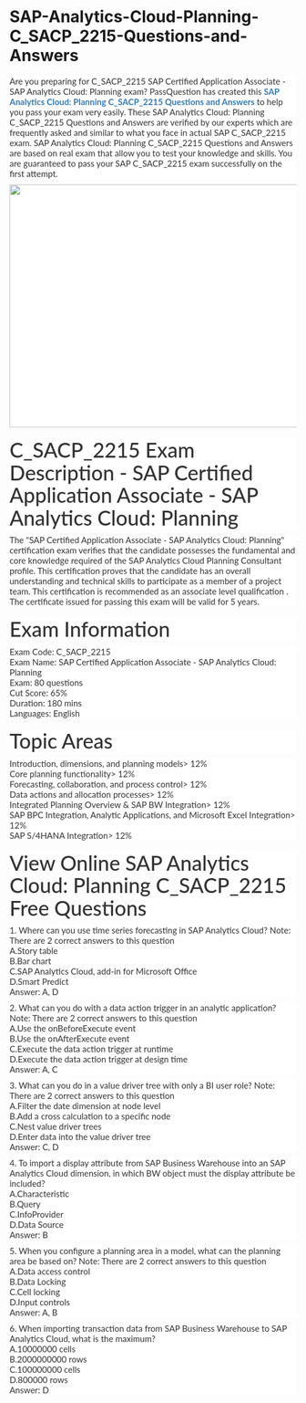 # SAP-Analytics-Cloud-Planning-C_SACP_2215-Questions-and-Answers
<p>
	<span style="font-size:12px;font-weight:normal;">
	<p style="box-sizing:border-box;margin-top:0px;margin-bottom:10px;color:#333333;font-family:Lato;font-size:15px;white-space:normal;background-color:#FFFFFF;">
		Are you preparing for C_SACP_2215 SAP Certified Application Associate - SAP Analytics Cloud: Planning exam? PassQuestion has created this&nbsp;<span style="box-sizing:border-box;font-weight:700;"><a href="https://www.passquestion.com/c_sacp_2215.html" style="box-sizing:border-box;background-color:transparent;color:#337AB7;text-decoration-line:none;">SAP Analytics Cloud: Planning C_SACP_2215 Questions and Answers</a></span>&nbsp;to help you pass your exam very easily. These SAP Analytics Cloud: Planning C_SACP_2215 Questions and Answers are verified by our experts which are frequently asked and similar to what you face in actual SAP C_SACP_2215 exam. SAP Analytics Cloud: Planning C_SACP_2215 Questions and Answers are based on real exam that allow you to test your knowledge and skills. You are guaranteed to pass your SAP C_SACP_2215 exam successfully on the first attempt.
	</p>
	<p style="box-sizing:border-box;margin-top:0px;margin-bottom:10px;color:#333333;font-family:Lato;font-size:15px;white-space:normal;background-color:#FFFFFF;">
		<img alt="" src="https://www.passquestion.com/uploads/pqcom/images/20221015/cc272ef6b73a62b6505ac8328ef862e4.png" style="box-sizing:border-box;vertical-align:middle;max-width:100%;height:426px;width:600px;" />
	</p>
	<h1 style="box-sizing:border-box;margin:20px 0px 10px;font-size:36px;font-family:Lato;font-weight:500;line-height:1.1;color:#333333;white-space:normal;background-color:#FFFFFF;">
		C_SACP_2215 Exam Description - SAP Certified Application Associate - SAP Analytics Cloud: Planning
	</h1>
	<p style="box-sizing:border-box;margin-top:0px;margin-bottom:10px;color:#333333;font-family:Lato;font-size:15px;white-space:normal;background-color:#FFFFFF;">
		The "SAP Certified Application Associate - SAP Analytics Cloud: Planning" certification exam verifies that the candidate possesses the fundamental and core knowledge required of the SAP Analytics Cloud Planning Consultant profile. This certification proves that the candidate has an overall understanding and technical skills to participate as a member of a project team. This certification is recommended as an associate level qualification . The certificate issued for passing this exam will be valid for 5 years.
	</p>
	<h1 style="box-sizing:border-box;margin:20px 0px 10px;font-size:36px;font-family:Lato;font-weight:500;line-height:1.1;color:#333333;white-space:normal;background-color:#FFFFFF;">
		Exam Information
	</h1>
	<p style="box-sizing:border-box;margin-top:0px;margin-bottom:10px;color:#333333;font-family:Lato;font-size:15px;white-space:normal;background-color:#FFFFFF;">
		Exam Code: C_SACP_2215<br style="box-sizing:border-box;" />
Exam Name: SAP Certified Application Associate - SAP Analytics Cloud: Planning<br style="box-sizing:border-box;" />
Exam: 80 questions<br style="box-sizing:border-box;" />
Cut Score: 65%<br style="box-sizing:border-box;" />
Duration: 180 mins<br style="box-sizing:border-box;" />
Languages: English
	</p>
	<h1 style="box-sizing:border-box;margin:20px 0px 10px;font-size:36px;font-family:Lato;font-weight:500;line-height:1.1;color:#333333;white-space:normal;background-color:#FFFFFF;">
		Topic Areas
	</h1>
	<p style="box-sizing:border-box;margin-top:0px;margin-bottom:10px;color:#333333;font-family:Lato;font-size:15px;white-space:normal;background-color:#FFFFFF;">
		Introduction, dimensions, and planning models&gt; 12%<br style="box-sizing:border-box;" />
Core planning functionality&gt; 12%<br style="box-sizing:border-box;" />
Forecasting, collaboration, and process control&gt; 12%<br style="box-sizing:border-box;" />
Data actions and allocation processes&gt; 12%<br style="box-sizing:border-box;" />
Integrated Planning Overview &amp; SAP BW Integration&gt; 12%<br style="box-sizing:border-box;" />
SAP BPC Integration, Analytic Applications, and Microsoft Excel Integration&gt; 12%<br style="box-sizing:border-box;" />
SAP S/4HANA Integration&gt; 12%
	</p>
	<h1 style="box-sizing:border-box;margin:20px 0px 10px;font-size:36px;font-family:Lato;font-weight:500;line-height:1.1;color:#333333;white-space:normal;background-color:#FFFFFF;">
		View Online SAP Analytics Cloud: Planning C_SACP_2215 Free Questions
	</h1>
	<p style="box-sizing:border-box;margin-top:0px;margin-bottom:10px;color:#333333;font-family:Lato;font-size:15px;white-space:normal;background-color:#FFFFFF;">
		1. Where can you use time series forecasting in SAP Analytics Cloud? Note: There are 2 correct answers to this question<br style="box-sizing:border-box;" />
A.Story table<br style="box-sizing:border-box;" />
B.Bar chart<br style="box-sizing:border-box;" />
C.SAP Analytics Cloud, add-in for Microsoft Office<br style="box-sizing:border-box;" />
D.Smart Predict<br style="box-sizing:border-box;" />
Answer: A, D
	</p>
	<p style="box-sizing:border-box;margin-top:0px;margin-bottom:10px;color:#333333;font-family:Lato;font-size:15px;white-space:normal;background-color:#FFFFFF;">
		2. What can you do with a data action trigger in an analytic application? Note: There are 2 correct answers to this question<br style="box-sizing:border-box;" />
A.Use the onBeforeExecute event<br style="box-sizing:border-box;" />
B.Use the onAfterExecute event<br style="box-sizing:border-box;" />
C.Execute the data action trigger at runtime<br style="box-sizing:border-box;" />
D.Execute the data action trigger at design time<br style="box-sizing:border-box;" />
Answer: A, C
	</p>
	<p style="box-sizing:border-box;margin-top:0px;margin-bottom:10px;color:#333333;font-family:Lato;font-size:15px;white-space:normal;background-color:#FFFFFF;">
		3. What can you do in a value driver tree with only a BI user role? Note: There are 2 correct answers to this question<br style="box-sizing:border-box;" />
A.Filter the date dimension at node level<br style="box-sizing:border-box;" />
B.Add a cross calculation to a specific node<br style="box-sizing:border-box;" />
C.Nest value driver trees<br style="box-sizing:border-box;" />
D.Enter data into the value driver tree<br style="box-sizing:border-box;" />
Answer: C, D
	</p>
	<p style="box-sizing:border-box;margin-top:0px;margin-bottom:10px;color:#333333;font-family:Lato;font-size:15px;white-space:normal;background-color:#FFFFFF;">
		4. To import a display attribute from SAP Business Warehouse into an SAP Analytics Cloud dimension, in which BW object must the display attribute be included?<br style="box-sizing:border-box;" />
A.Characteristic<br style="box-sizing:border-box;" />
B.Query<br style="box-sizing:border-box;" />
C.InfoProvider<br style="box-sizing:border-box;" />
D.Data Source<br style="box-sizing:border-box;" />
Answer: B
	</p>
	<p style="box-sizing:border-box;margin-top:0px;margin-bottom:10px;color:#333333;font-family:Lato;font-size:15px;white-space:normal;background-color:#FFFFFF;">
		5. When you configure a planning area in a model, what can the planning area be based on? Note: There are 2 correct answers to this question<br style="box-sizing:border-box;" />
A.Data access control<br style="box-sizing:border-box;" />
B.Data Locking<br style="box-sizing:border-box;" />
C.Cell locking<br style="box-sizing:border-box;" />
D.Input controls<br style="box-sizing:border-box;" />
Answer: A, B
	</p>
	<p style="box-sizing:border-box;margin-top:0px;margin-bottom:10px;color:#333333;font-family:Lato;font-size:15px;white-space:normal;background-color:#FFFFFF;">
		6. When importing transaction data from SAP Business Warehouse to SAP Analytics Cloud, what is the maximum?<br style="box-sizing:border-box;" />
A.10000000 cells<br style="box-sizing:border-box;" />
B.2000000000 rows<br style="box-sizing:border-box;" />
C.100000000 cells<br style="box-sizing:border-box;" />
D.800000 rows<br style="box-sizing:border-box;" />
Answer: D
	</p>
</span>
</p>
